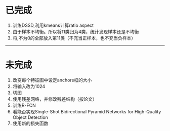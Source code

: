 # 已完成
1. 训练DSSD,利用kmeans计算ratio aspect  
2. 由于样本不均衡。所以将11类归为4类，统计发现样本还是不均衡  
3. 将<truncation>,<occlusion>不为0的全部放入第11类（不充当正样本，也不充当负样本）





---
# 未完成  
1. 改变每个特征图中设定anchors框的大小
2. 将输入改为1024  
3. 切图  
4. 使用残差网络，并修改残差结构（按论文）
5. 训练R-FCN  
6. 看能否实现Single-Shot Bidirectional Pyramid Networks for High-Quality Object Detection
7. 使用新的损失函数
